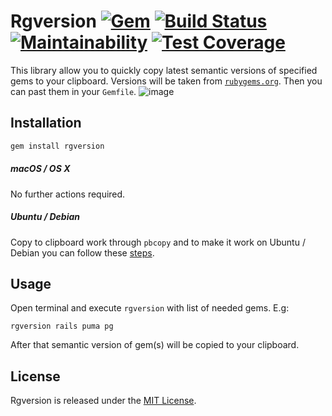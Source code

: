 # Rgversion [![Gem](https://img.shields.io/gem/v/rgversion.svg)](https://rubygems.org/gems/rgversion) [![Build Status](https://img.shields.io/travis/vavgustov/rgversion/master.svg)](https://travis-ci.org/vavgustov/rgversion) [![Maintainability](https://api.codeclimate.com/v1/badges/b5d59c13b4d649c321ea/maintainability)](https://codeclimate.com/github/vavgustov/rgversion/maintainability) [![Test Coverage](https://api.codeclimate.com/v1/badges/b5d59c13b4d649c321ea/test_coverage)](https://codeclimate.com/github/vavgustov/rgversion/test_coverage)
 
This library allow you to quickly copy latest semantic versions of specified gems to your clipboard. Versions will be taken from [`rubygems.org`](https://rubygems.org/). Then you can past them in your `Gemfile`.
![image](https://user-images.githubusercontent.com/312873/28492511-d2dbf140-6f0d-11e7-9912-beb8b94a1ca7.png)

## Installation

```bash
gem install rgversion
```

##### macOS / OS X
No further actions required.

##### Ubuntu / Debian
Copy to clipboard work through ``pbcopy`` and to make it work on Ubuntu / Debian you can follow these [steps](https://coderwall.com/p/oaaqwq/pbcopy-on-ubuntu-linux). 

## Usage
Open terminal and execute ``rgversion`` with list of needed gems. E.g:

```
rgversion rails puma pg
```

After that semantic version of gem(s) will be copied to your clipboard.

## License

Rgversion is released under the [MIT License](https://opensource.org/licenses/MIT).
